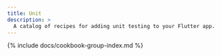 ```yaml
---
title: Unit
description: >
  A catalog of recipes for adding unit testing to your Flutter app.
---
```


{% include docs/cookbook-group-index.md %}
